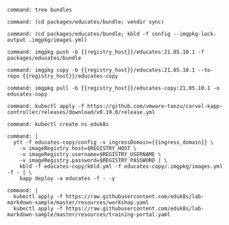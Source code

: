 ```terminal:execute
command: tree bundles
```

```terminal:execute
command: (cd packages/educates/bundle; vendir sync)
```

```terminal:execute
command: (cd packages/educates/bundle; kbld -f config --imgpkg-lock-output .imgpkg/images.yml)
```

```terminal:execute
command: imgpkg push -b {{registry_host}}/educates:21.05.10.1 -f packages/educates/bundle
```

```terminal:execute
command: imgpkg copy -b {{registry_host}}/educates:21.05.10.1 --to-repo {{registry_host}}/educates-copy
```

```terminal:execute
command: imgpkg pull -b {{registry_host}}/educates-copy:21.05.10.1 -o educates-copy
```

```terminal:execute
command: kubectl apply -f https://github.com/vmware-tanzu/carvel-kapp-controller/releases/download/v0.19.0/release.yml
```

```terminal:execute
command: kubectl create ns eduk8s
```

```terminal:execute
command: |
  ytt -f educates-copy/config -v ingressDomain={{ingress_domain}} \
    -v imageRegistry.host=$REGISTRY_HOST \
    -v imageRegistry.username=$REGISTRY_USERNAME \
    -v imageRegistry.password=$REGISTRY_PASSWORD | \
    kbld -f educates-copy/kbld.yml -f educates-copy/.imgpkg/images.yml -f - | \
    kapp deploy -a educates -f - -y
```

```terminal:execute
command: |
  kubectl apply -f https://raw.githubusercontent.com/eduk8s/lab-markdown-sample/master/resources/workshop.yaml
  kubectl apply -f https://raw.githubusercontent.com/eduk8s/lab-markdown-sample/master/resources/training-portal.yaml
```
